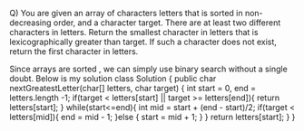Q) You are given an array of characters letters that is sorted in non-decreasing order, and a character target. There are at least two different characters in letters.
Return the smallest character in letters that is lexicographically greater than target. If such a character does not exist, return the first character in letters.

Since arrays are sorted , we can simply use binary search without a single doubt. Below is my solution
class Solution {
    public char nextGreatestLetter(char[] letters, char target) {
        int start = 0, end = letters.length -1;
        if(target < letters[start] || target >= letters[end]){
            return letters[start];
        }
        while(start<=end){
            int mid = start + (end - start)/2;
            if(target < letters[mid]){
                end = mid - 1;
            }else {
                start =  mid + 1;
            }
        }
        return letters[start];
    }
}
